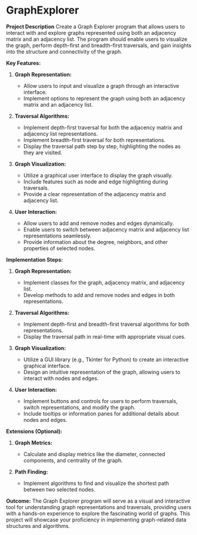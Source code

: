 # GraphExplorer


**Project Description**
Create a Graph Explorer program that allows users to interact with and explore graphs represented using both an adjacency matrix and an adjacency list. The program should enable users to visualize the graph, perform depth-first and breadth-first traversals, and gain insights into the structure and connectivity of the graph.

**Key Features:**

1. **Graph Representation:**
   - Allow users to input and visualize a graph through an interactive interface.
   - Implement options to represent the graph using both an adjacency matrix and an adjacency list.

2. **Traversal Algorithms:**
   - Implement depth-first traversal for both the adjacency matrix and adjacency list representations.
   - Implement breadth-first traversal for both representations.
   - Display the traversal path step by step, highlighting the nodes as they are visited.

3. **Graph Visualization:**
   - Utilize a graphical user interface to display the graph visually.
   - Include features such as node and edge highlighting during traversals.
   - Provide a clear representation of the adjacency matrix and adjacency list.

4. **User Interaction:**
   - Allow users to add and remove nodes and edges dynamically.
   - Enable users to switch between adjacency matrix and adjacency list representations seamlessly.
   - Provide information about the degree, neighbors, and other properties of selected nodes.

**Implementation Steps:**

1. **Graph Representation:**
   - Implement classes for the graph, adjacency matrix, and adjacency list.
   - Develop methods to add and remove nodes and edges in both representations.

2. **Traversal Algorithms:**
   - Implement depth-first and breadth-first traversal algorithms for both representations.
   - Display the traversal path in real-time with appropriate visual cues.

3. **Graph Visualization:**
   - Utilize a GUI library (e.g., Tkinter for Python) to create an interactive graphical interface.
   - Design an intuitive representation of the graph, allowing users to interact with nodes and edges.

4. **User Interaction:**
   - Implement buttons and controls for users to perform traversals, switch representations, and modify the graph.
   - Include tooltips or information panes for additional details about nodes and edges.

**Extensions (Optional):**

1. **Graph Metrics:**
   - Calculate and display metrics like the diameter, connected components, and centrality of the graph.

2. **Path Finding:**
   - Implement algorithms to find and visualize the shortest path between two selected nodes.

**Outcome:**
The Graph Explorer program will serve as a visual and interactive tool for understanding graph representations and traversals, providing users with a hands-on experience to explore the fascinating world of graphs. This project will showcase your proficiency in implementing graph-related data structures and algorithms.